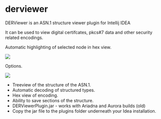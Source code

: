 derviewer
=========

DERViewer is an ASN.1 structure viewer plugin for Intellij IDEA

It can be used to view digital certifcates, pkcs#7 data and other security related encodings.

Automatic highlighting of selected node in hex view.

<img src="http://o-regan.org/plugins/derviewer/auto_highlighting.jpg"/>

Options.


<img src="http://o-regan.org/plugins/derviewer/options.jpg"/>


 * Treeview of the structure of the ASN.1.
 * Automatic decoding of structured types.
 * Hex view of encoding.
 * Ability to save sections of the structure.
 * DERViewerPlugin.jar - works with Ariadna and Aurora builds (old)
 * Copy the jar file to the plugins folder underneath your Idea installation.

